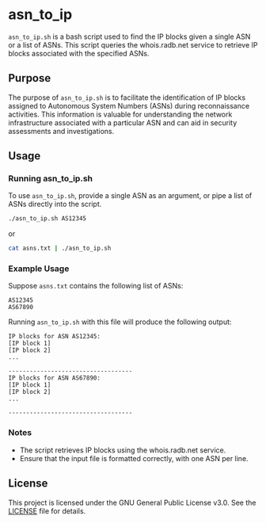 # asn_to_ip

`asn_to_ip.sh` is a bash script used to find the IP blocks given a single ASN or a list of ASNs. This script queries the whois.radb.net service to retrieve IP blocks associated with the specified ASNs.

## Purpose

The purpose of `asn_to_ip.sh` is to facilitate the identification of IP blocks assigned to Autonomous System Numbers (ASNs) during reconnaissance activities. This information is valuable for understanding the network infrastructure associated with a particular ASN and can aid in security assessments and investigations.

## Usage

### Running asn_to_ip.sh

To use `asn_to_ip.sh`, provide a single ASN as an argument, or pipe a list of ASNs directly into the script.

```bash
./asn_to_ip.sh AS12345
```

or

```bash
cat asns.txt | ./asn_to_ip.sh
```

### Example Usage

Suppose `asns.txt` contains the following list of ASNs:
```
AS12345
AS67890
```

Running `asn_to_ip.sh` with this file will produce the following output:
```
IP blocks for ASN AS12345:
[IP block 1]
[IP block 2]
...

-----------------------------------
IP blocks for ASN AS67890:
[IP block 1]
[IP block 2]
...

-----------------------------------
```

### Notes

- The script retrieves IP blocks using the whois.radb.net service.
- Ensure that the input file is formatted correctly, with one ASN per line.

## License

This project is licensed under the GNU General Public License v3.0. See the [LICENSE](LICENSE) file for details.
